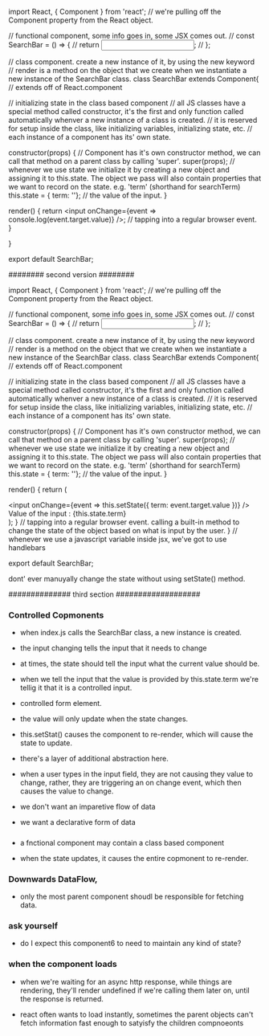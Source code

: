 import React, { Component } from 'react';
  // we're pulling off the Component property from the React object.

// functional component, some info goes in, some JSX comes out.
    // const SearchBar = () => {
    //   return <input />;
    // };

// class component. create a new instance of it, by using the new keyword
// render is a method on the object that we create when we instantiate a new instance of the SearchBar class.
class SearchBar extends Component{ // extends off of React.component
  
  // initializing state in the class based component
  // all JS classes have a special method called constructor, it's the first and only function called automatically whenver a new instance of a class is created. 
  // it is reserved for setup inside the class, like initializing variables, initializing state, etc.
  // each instance of a component has its' own state.
  
  constructor(props) {
    // Component has it's own constructor method, we can call that method on a parent class by calling 'super'.
    super(props);
    // whenever we use state we initialize it by creating a new object and assigning it to this.state. The object we pass will also contain properties that we want to record on the state. e.g. 'term' (shorthand for searchTerm)
    this.state = { term: ''}; // the value of the input.
  }
  
  render() { 
    return <input onChange={event => console.log(event.target.value)} />; // tapping into a regular browser event.
  }
  
}

export default SearchBar;





######## second version ######## 

import React, { Component } from 'react';
  // we're pulling off the Component property from the React object.

// functional component, some info goes in, some JSX comes out.
    // const SearchBar = () => {
    //   return <input />;
    // };

// class component. create a new instance of it, by using the new keyword
// render is a method on the object that we create when we instantiate a new instance of the SearchBar class.
class SearchBar extends Component{ // extends off of React.component
  
  // initializing state in the class based component
  // all JS classes have a special method called constructor, it's the first and only function called automatically whenver a new instance of a class is created. 
  // it is reserved for setup inside the class, like initializing variables, initializing state, etc.
  // each instance of a component has its' own state.
  
  constructor(props) {
    // Component has it's own constructor method, we can call that method on a parent class by calling 'super'.
    super(props);
    // whenever we use state we initialize it by creating a new object and assigning it to this.state. The object we pass will also contain properties that we want to record on the state. e.g. 'term' (shorthand for searchTerm)
    this.state = { term: ''}; // the value of the input.
  }
  
  render() { 
    return (
    <div>
      <input onChange={event => this.setState({ term: event.target.value })} /> 
      Value of the input : {this.state.term}
    </div>
    );
  }       // tapping into a regular browser event. calling a built-in method to change the state of the object based on what is input by the user.
} // whenever we use a javascript variable inside jsx, we've got to use handlebars

export default SearchBar;



dont' ever manuyally change the state without using setState() method.









############## third section ###################


### Controlled Copmonents ### 
- when index.js calls the SearchBar class, a new instance is created.

 - the input changing tells the input that it needs to change
 - at times, the state should tell the input what the current value should be.
 
 - when we tell the input that the value is provided by this.state.term we're tellig it that it is a controlled input.
 - controlled form element.
 
 - the value will only update when the state changes. 
 
 - this.setStat() causes the component to re-render, which will cause the state to update. 
 
 - there's a layer of additional abstraction here.
  - when a user types in the input field, they are not causing they value to change, rather, they are triggering an on change event, which then causes the value to change.
  
  - we don't want an imparetive flow of data
  - we want a declarative form of data

#####  

- a fnctional component may contain a class based component

- when the state updates, it causes the entire copmonent to re-render. 

### Downwards DataFlow, 
- only the most parent component shoudl be responsible for fetching data. 




### ask yourself ### 

- do I expect this component6 to need to maintain any kind of state?

### when the component loads ###

- when we're waiting for an async http response, while things are rendering, they'll render undefined if we're calling them later on, until the response is returned. 

- react often wants to load instantly, sometimes the parent objects can't fetch information fast enough to satyisfy the children compnoeonts






